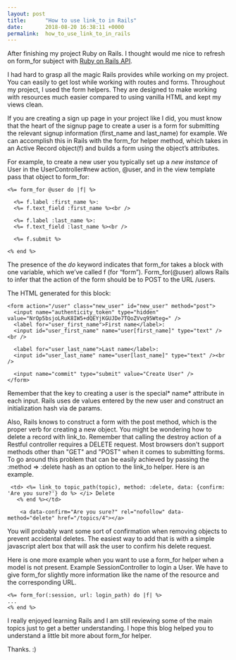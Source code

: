 ```yaml
---
layout: post
title:      "How to use link_to in Rails"
date:       2018-08-20 16:38:11 +0000
permalink:  how_to_use_link_to_in_rails
---
```



After finishing my project Ruby on Rails.  I thought would me nice to refresh on form_for subject with  [Ruby on Rails API](http://api.rubyonrails.org/v5.1/classes/ActionView/Helpers/FormHelper.html). 

I had hard to grasp all the magic Rails provides while working on my project. You can easily  to get lost while working with routes and forms. Throughout my project, I used the form helpers. They are designed to make working with resources much easier compared to using vanilla HTML and kept my views clean.


If you are creating a sign up page in your project like I did, you must know that the  heart of the signup page  to create a user is a form for submitting the relevant signup information (first_name and last_name) for example. We can accomplish this in Rails with the form_for helper method, which takes in an Active Record object(f) and builds a form using the object’s attributes.

For example, to create a new user you typically set up a *new instance* of User in the UserController#new action, @user, and in the view template pass that object to form_for:

```
<%= form_for @user do |f| %>

  <%= f.label :first_name %>:
  <%= f.text_field :first_name %><br />

  <%= f.label :last_name %>:
  <%= f.text_field :last_name %><br />

  <%= f.submit %>
	
<% end %>
```

The presence of the *do* keyword indicates that form_for takes a block with one variable, which we’ve called f (for “form”). Form_for(@user) allows Rails to infer that the action of the form should be to POST to the URL /users.

The HTML generated for this block:

```
<form action="/user" class="new_user" id="new_user" method="post">
  <input name="authenticity_token" type="hidden" value="NrOp5bsjoLRuK8IW5+dQEYjKGUJDe7TQoZVvq95Wteg=" />
  <label for="user_first_name">First name</label>:
  <input id="user_first_name" name="user[first_name]" type="text" /><br />

  <label for="user_last_name">Last name</label>:
  <input id="user_last_name" name="user[last_name]" type="text" /><br />

  <input name="commit" type="submit" value="Create User" />
</form>
```

Remember that the key to creating a user is the special* name* attribute in each input. Rails uses de values entered by the new user and construct an initialization hash via de params.

Also, Rails knows to construct a form with the post method, which is the proper verb for creating a new object. You might be wondering how to delete a record with link_to.  Remember that calling the destroy action of a Restful controller requires a DELETE request. Most browsers don't support methods other than "GET" and "POST" when it comes to submitting forms. To go around this problem that can be easily achieved by passing the :method => :delete hash as an option to the link_to helper. Here is an example. 

```
 <td> <%= link_to topic_path(topic), method: :delete, data: {confirm: 'Are you sure?'} do %> </i> Delete
   <% end %></td>

    <a data-confirm="Are you sure?" rel="nofollow" data-method="delete" href="/topics/4"></a> 
```

You will probably want some sort of confirmation when removing objects to prevent accidental deletes. The easiest way to add that is with a simple javascript alert box that will ask the user to confirm his delete request.

Here is one more example when you want to use a form_for helper when a model is not present. Example SessionController to login a User. We have to give form_for slightly more information like the name of the resource and the corresponding URL.

```
<%= form_for(:session, url: login_path) do |f| %>
...
<% end %>
```


I really enjoyed learning Rails and I am still reviewing some of the main topics just to get a better understanding. I hope this blog helped you to understand a little bit more about form_for helper.  

Thanks. :)


